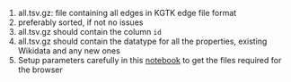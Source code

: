 1. all.tsv.gz: file containing all edges in KGTK edge file format
2. preferably sorted, if not no issues
3. all.tsv.gz should contain the column `id`
4. all.tsv.gz should contain the datatype  for all the properties, existing Wikidata and any new ones
5. Setup parameters carefully in this [notebook](https://github.com/usc-isi-i2/kgtk-notebooks/blob/main/use-cases/create_wikidata/partition-wikidata.ipynb) to get the files required for the browser
